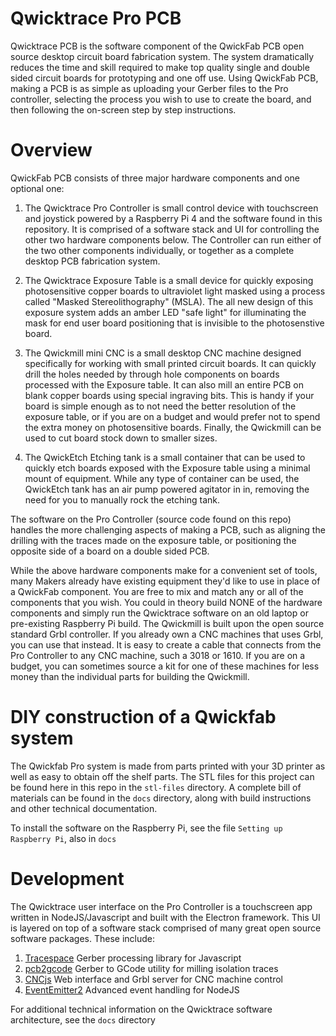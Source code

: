 # Qwicktrace Pro PCB
Qwicktrace PCB is the software component of the QwickFab PCB open source desktop circuit board fabrication system.
The system dramatically reduces the time and skill required to make top quality single and double sided circuit 
boards for prototyping and one off use. Using QwickFab PCB, making a PCB is as simple as uploading your Gerber files to 
the Pro controller, selecting the process you wish to use to create the board, and then following the on-screen step
by step instructions. 



# Overview
QwickFab PCB consists of three major hardware components and one optional one:

1. The Qwicktrace Pro Controller is small control device with touchscreen and joystick powered by a Raspberry Pi 4 and the software
found in this repository. It is comprised of a software stack and UI for controlling the other two hardware components below. The 
Controller can run either of the two other components individually, or together as a complete desktop PCB fabrication system.

2. The Qwicktrace Exposure Table is a small device for quickly exposing photosensitive copper boards to ultraviolet light masked using a process called "Masked Stereolithography" (MSLA). The all new design of this exposure system adds an amber LED "safe light" for illuminating the mask for end user board positioning that is invisible to the photosenstive board.

3. The Qwickmill mini CNC is a small desktop CNC machine designed specifically for working with small printed circuit boards. It can
quickly drill the holes needed by through hole components on boards processed with the Exposure table.  It can also mill an entire PCB on blank copper boards using special ingraving bits. This is handy if your board is simple enough as to not need the better resolution of the exposure table, or if you are on a budget and would prefer not to spend the extra money on photosensitive boards. 
Finally, the Qwickmill can be used to cut board stock down to smaller sizes.

4. The QwickEtch Etching tank is a small container that can be used to quickly etch boards exposed with the Exposure table using
a minimal mount of equipment. While any type of container can be used, the QwickEtch tank has an air pump powered agitator in
in, removing the need for you to manually rock the etching tank.


The software on the Pro Controller (source code found on this repo) handles the more challenging aspects of making a PCB, such as aligning the drilling with the traces made on the exposure table, or positioning the opposite side of a board on a double sided PCB.

While the above hardware components make for a convenient set of tools, many Makers already have existing equipment they'd like
to use in place of a QwickFab component. You are free to mix and match any or all of the components that you wish.  You could
in theory build NONE of the hardware components and simply run the Qwicktrace software on an old laptop or pre-existing 
Raspberry Pi build.  The Qwickmill is built upon the open source standard Grbl controller. If you already own a CNC machines that uses Grbl, you can use that instead. It is easy to create a cable that connects from the Pro Controller to any CNC machine, such a 3018 or 1610. If you are on a budget, you can sometimes source a kit for one of these machines for less money than the individual parts for building the Qwickmill.



# DIY construction of a Qwickfab system

The Qwickfab Pro system is made from parts printed with your 3D printer as well as easy to obtain off the shelf parts. The
STL files for this project can be found here in this repo in the `stl-files` directory. A complete bill of materials can be
found in the `docs` directory, along with build instructions and other technical documentation.

To install the software on the Raspberry Pi, see the file `Setting up Raspberry Pi`, also in `docs`



# Development

The Qwicktrace user interface on the Pro Controller is a touchscreen app written in NodeJS/Javascript and built with the
Electron framework.  This UI is layered on top of a software stack comprised of many great open source software packages. These include:

1. [Tracespace](https://github.com/tracespace) Gerber processing library for Javascript
2. [pcb2gcode](https://github.com/pcb2gcode/pcb2gcode) Gerber to GCode utility for milling isolation traces
3. [CNCjs](https://github.com/cncjs/cncjs) Web interface and Grbl server for CNC machine control
4. [EventEmitter2](https://github.com/EventEmitter2/EventEmitter2) Advanced event handling for NodeJS

For additional technical information on the Qwicktrace software architecture, see the `docs` directory
